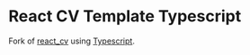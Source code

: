 # React CV Template Typescript

Fork of [react_cv](https://github.com/anszu/react_cv) using [Typescript](https://www.typescriptlang.org/).
